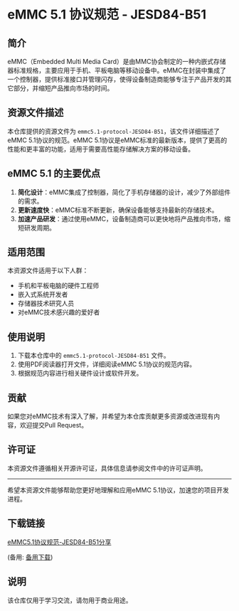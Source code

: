 # eMMC 5.1 协议规范 - JESD84-B51

## 简介

eMMC（Embedded Multi Media Card）是由MMC协会制定的一种内嵌式存储器标准规格，主要应用于手机、平板电脑等移动设备中。eMMC在封装中集成了一个控制器，提供标准接口并管理闪存，使得设备制造商能够专注于产品开发的其它部分，并缩短产品推向市场的时间。

## 资源文件描述

本仓库提供的资源文件为 `emmc5.1-protocol-JESD84-B51`，该文件详细描述了eMMC 5.1协议的规范。eMMC 5.1协议是eMMC标准的最新版本，提供了更高的性能和更丰富的功能，适用于需要高性能存储解决方案的移动设备。

## eMMC 5.1 的主要优点

1. **简化设计**：eMMC集成了控制器，简化了手机存储器的设计，减少了外部组件的需求。
2. **更新速度快**：eMMC标准不断更新，确保设备能够支持最新的存储技术。
3. **加速产品研发**：通过使用eMMC，设备制造商可以更快地将产品推向市场，缩短研发周期。

## 适用范围

本资源文件适用于以下人群：

- 手机和平板电脑的硬件工程师
- 嵌入式系统开发者
- 存储器技术研究人员
- 对eMMC技术感兴趣的爱好者

## 使用说明

1. 下载本仓库中的 `emmc5.1-protocol-JESD84-B51` 文件。
2. 使用PDF阅读器打开文件，详细阅读eMMC 5.1协议的规范内容。
3. 根据规范内容进行相关硬件设计或软件开发。

## 贡献

如果您对eMMC技术有深入了解，并希望为本仓库贡献更多资源或改进现有内容，欢迎提交Pull Request。

## 许可证

本资源文件遵循相关开源许可证，具体信息请参阅文件中的许可证声明。

---

希望本资源文件能够帮助您更好地理解和应用eMMC 5.1协议，加速您的项目开发进程。

## 下载链接
[eMMC5.1协议规范-JESD84-B51分享](https://pan.quark.cn/s/95c0e44a32de) 

(备用: [备用下载](https://pan.baidu.com/s/1XRzUTTdZvBRp1HBLMnxamA?pwd=1223))

## 说明

该仓库仅用于学习交流，请勿用于商业用途。
